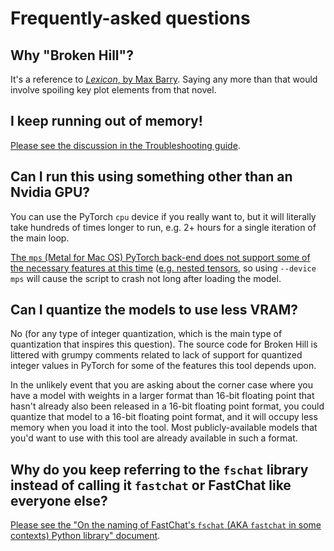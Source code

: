 # Frequently-asked questions

## Why "Broken Hill"?

It's a reference to [*Lexicon*, by Max Barry](https://maxbarry.com/lexicon/). Saying any more than that would involve spoiling key plot elements from that novel.

## I keep running out of memory!

[Please see the discussion in the Troubleshooting guide](troubleshooting.md).

## Can I run this using something other than an Nvidia GPU?

You can use the PyTorch `cpu` device if you really want to, but it will literally take hundreds of times longer to run, e.g. 2+ hours for a single iteration of the main loop.

[The `mps` (Metal for Mac OS) PyTorch back-end does not support some of the necessary features at this time](https://github.com/pytorch/pytorch/issues/127743) ([e.g. nested tensors](https://github.com/pytorch/pytorch/blob/3855ac5a5d53fd4d2d6521744eaf80c2a95a4d54/aten/src/ATen/NestedTensorImpl.cpp#L183), so using `--device mps` will cause the script to crash not long after loading the model.

## Can I quantize the models to use less VRAM?

No (for any type of integer quantization, which is the main type of quantization that inspires this question). The source code for Broken Hill is littered with grumpy comments related to lack of support for quantized integer values in PyTorch for some of the features this tool depends upon.

In the unlikely event that you are asking about the corner case where you have a model with weights in a larger format than 16-bit floating point that hasn't already also been released in a 16-bit floating point format, you could quantize that model to a 16-bit floating point format, and it will occupy less memory when you load it into the tool. Most publicly-available models that you'd want to use with this tool are already available in such a format.

## Why do you keep referring to the `fschat` library instead of calling it `fastchat` or FastChat like everyone else?

[Please see the "On the naming of FastChat's `fschat` (AKA `fastchat` in some contexts) Python library" document](fschat.md).
